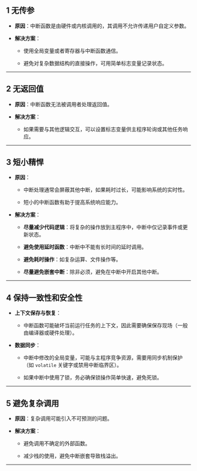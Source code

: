 ## 1 无传参

- **原因**：中断函数是由硬件或内核调用的，其调用不允许传递用户自定义参数。
    
- **解决方案**：
    
    - 使用全局变量或者寄存器与中断函数通信。
        
    - 避免对复杂数据结构的直接操作，可用简单标志变量记录状态。
        

---

## 2 无返回值

- **原因**：中断函数无法被调用者处理返回值。
    
- **解决方案**：
    
    - 如果需要与其他逻辑交互，可以设置标志变量供主程序轮询或其他任务响应。
        

---

## 3 短小精悍

- **原因**：
    
    - 中断处理通常会屏蔽其他中断，如果耗时过长，可能影响系统的实时性。
        
    - 短小的中断函数有助于提高系统响应能力。
        
- **解决方案**：
    
    - **尽量减少代码逻辑**：将复杂的操作放到主程序中，中断中仅记录事件或更新状态。
        
    - **避免使用延时函数**：中断中不能有长时间的延时调用。
        
    - **避免耗时操作**：如复杂运算、文件操作等。
        
    - **尽量避免嵌套中断**：除非必须，避免在中断中开启其他中断。
        

---

## 4 保持一致性和安全性

- **上下文保存与恢复**：
    
    - 中断函数可能破坏当前运行任务的上下文，因此需要确保保存现场（一般由编译器或硬件处理）。
        
- **数据同步**：
    
    - 中断中修改的全局变量，可能与主程序竞争资源，需要用同步机制保护（如 `volatile` 关键字或禁用中断临界区）。
        
    - 如果中断中使用了锁，务必确保锁操作简单快速，避免死锁。
        

---

## 5 避免复杂调用

- **原因**：复杂调用可能引入不可预测的问题。
    
- **解决方案**：
    
    - 避免调用不确定的外部函数。
        
    - 减少栈的使用，避免中断嵌套导致栈溢出。
        

---